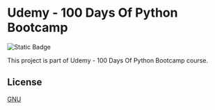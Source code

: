 # Udemy - 100 Days Of Python Bootcamp

<img alt="Static Badge" src="https://img.shields.io/badge/projects_status-on_progress-orange">

This project is part of Udemy - 100 Days Of Python Bootcamp course.

## License

[GNU](http://www.gnu.org/licenses/gpl.html)


